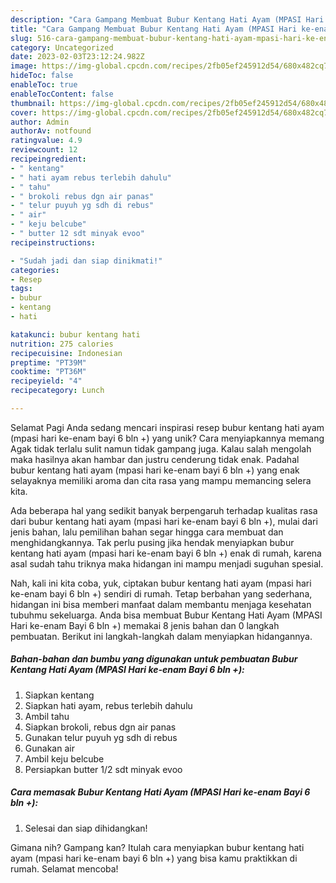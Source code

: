 ```yaml
---
description: "Cara Gampang Membuat Bubur Kentang Hati Ayam (MPASI Hari ke-enam Bayi 6 bln +) yang Lezat, Lezat"
title: "Cara Gampang Membuat Bubur Kentang Hati Ayam (MPASI Hari ke-enam Bayi 6 bln +) yang Lezat, Lezat"
slug: 516-cara-gampang-membuat-bubur-kentang-hati-ayam-mpasi-hari-ke-enam-bayi-6-bln-yang-lezat-lezat
category: Uncategorized
date: 2023-02-03T23:12:24.982Z
image: https://img-global.cpcdn.com/recipes/2fb05ef245912d54/680x482cq70/bubur-kentang-hati-ayam-mpasi-hari-ke-enam-bayi-6-bln-foto-resep-utama.jpg
hideToc: false
enableToc: true
enableTocContent: false
thumbnail: https://img-global.cpcdn.com/recipes/2fb05ef245912d54/680x482cq70/bubur-kentang-hati-ayam-mpasi-hari-ke-enam-bayi-6-bln-foto-resep-utama.jpg
cover: https://img-global.cpcdn.com/recipes/2fb05ef245912d54/680x482cq70/bubur-kentang-hati-ayam-mpasi-hari-ke-enam-bayi-6-bln-foto-resep-utama.jpg
author: Admin
authorAv: notfound
ratingvalue: 4.9
reviewcount: 12
recipeingredient:
- " kentang"
- " hati ayam rebus terlebih dahulu"
- " tahu"
- " brokoli rebus dgn air panas"
- " telur puyuh yg sdh di rebus"
- " air"
- " keju belcube"
- " butter 12 sdt minyak evoo"
recipeinstructions:

- "Sudah jadi dan siap dinikmati!"
categories:
- Resep
tags:
- bubur
- kentang
- hati

katakunci: bubur kentang hati 
nutrition: 275 calories
recipecuisine: Indonesian
preptime: "PT39M"
cooktime: "PT36M"
recipeyield: "4"
recipecategory: Lunch

---
```



Selamat Pagi Anda sedang mencari inspirasi resep bubur kentang hati ayam (mpasi hari ke-enam bayi 6 bln +) yang unik? Cara menyiapkannya memang Agak tidak terlalu sulit namun tidak gampang juga. Kalau salah mengolah maka hasilnya akan hambar dan justru cenderung tidak enak. Padahal bubur kentang hati ayam (mpasi hari ke-enam bayi 6 bln +) yang enak selayaknya memiliki aroma dan cita rasa yang mampu memancing selera kita.




Ada beberapa hal yang sedikit banyak berpengaruh terhadap kualitas rasa dari bubur kentang hati ayam (mpasi hari ke-enam bayi 6 bln +), mulai dari jenis bahan, lalu pemilihan bahan segar hingga cara membuat dan menghidangkannya. Tak perlu pusing jika hendak menyiapkan bubur kentang hati ayam (mpasi hari ke-enam bayi 6 bln +) enak di rumah, karena asal sudah tahu triknya maka hidangan ini mampu menjadi suguhan spesial.


Nah, kali ini kita coba, yuk, ciptakan bubur kentang hati ayam (mpasi hari ke-enam bayi 6 bln +) sendiri di rumah. Tetap berbahan yang sederhana, hidangan ini bisa memberi manfaat dalam membantu menjaga kesehatan tubuhmu sekeluarga. Anda bisa membuat Bubur Kentang Hati Ayam (MPASI Hari ke-enam Bayi 6 bln +) memakai 8 jenis bahan dan 0 langkah pembuatan. Berikut ini langkah-langkah dalam menyiapkan hidangannya.

<!--inarticleads1-->

##### Bahan-bahan dan bumbu yang digunakan untuk pembuatan Bubur Kentang Hati Ayam (MPASI Hari ke-enam Bayi 6 bln +):

1. Siapkan  kentang
1. Siapkan  hati ayam, rebus terlebih dahulu
1. Ambil  tahu
1. Siapkan  brokoli, rebus dgn air panas
1. Gunakan  telur puyuh yg sdh di rebus
1. Gunakan  air
1. Ambil  keju belcube
1. Persiapkan  butter 1/2 sdt minyak evoo




<!--inarticleads2-->

##### Cara memasak Bubur Kentang Hati Ayam (MPASI Hari ke-enam Bayi 6 bln +):


1. Selesai dan siap dihidangkan!



Gimana nih? Gampang kan? Itulah cara menyiapkan bubur kentang hati ayam (mpasi hari ke-enam bayi 6 bln +) yang bisa kamu praktikkan di rumah. Selamat mencoba!
